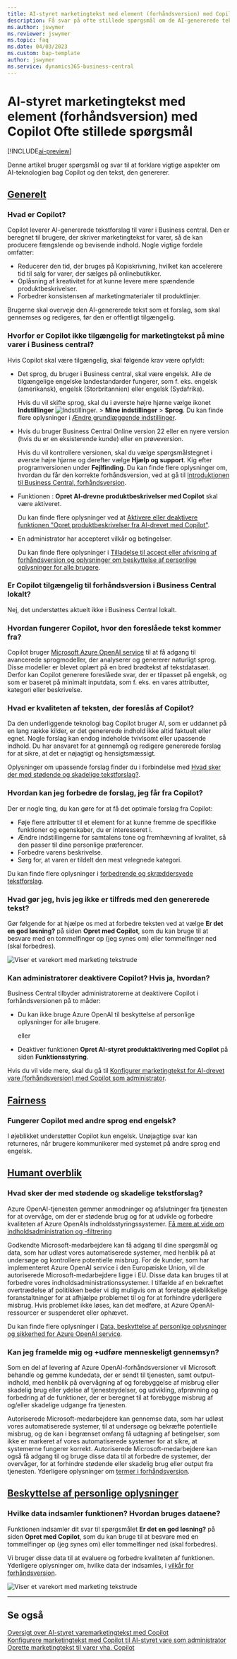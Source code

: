 ```yaml
---
title: AI-styret marketingtekst med element (forhåndsversion) med Copilot Ofte stillede spørgsmål
description: Få svar på ofte stillede spørgsmål om de AI-genererede tekstfunktioner med Copilot.
ms.author: jswymer
ms.reviewer: jswymer
ms.topic: faq
ms.date: 04/03/2023
ms.custom: bap-template
author: jswymer
ms.service: dynamics365-business-central
---
```


# AI-styret marketingtekst med element (forhåndsversion) med Copilot Ofte stillede spørgsmål

[!INCLUDE[ai-preview](includes/ai-preview.md)]

Denne artikel bruger spørgsmål og svar til at forklare vigtige aspekter om AI-teknologien bag Copilot og den tekst, den genererer.

## [Generelt](#tab/general)

### Hvad er Copilot?

Copilot leverer AI-genererede tekstforslag til varer i Business central. Den er beregnet til brugere, der skriver marketingtekst for varer, så de kan producere fængslende og bevisende indhold. Nogle vigtige fordele omfatter:

- Reducerer den tid, der bruges på Kopiskrivning, hvilket kan accelerere tid til salg for varer, der sælges på onlinebutikker.
- Oplåsning af kreativitet for at kunne levere mere spændende produktbeskrivelser.
- Forbedrer konsistensen af marketingmaterialer til produktlinjer.

Brugerne skal overveje den AI-genererede tekst som et forslag, som skal gennemses og redigeres, før den er offentligt tilgængelig.

### Hvorfor er Copilot ikke tilgængelig for marketingtekst på mine varer i Business central?

Hvis Copilot skal være tilgængelig, skal følgende krav være opfyldt:

- Det sprog, du bruger i Business central, skal være engelsk. Alle de tilgængelige engelske landestandarder fungerer, som f. eks. engelsk (amerikansk), engelsk (Storbritannien) eller engelsk (Sydafrika).

  Hvis du vil skifte sprog, skal du i øverste højre hjørne vælge ikonet **Indstillinger** ![Indstillinger.](media/ui-experience/settings_icon_small.png "Ikonet Indstillinger for rollecenter") > **Mine indstillinger** > **Sprog**. Du kan finde flere oplysninger i [Ændre grundlæggende indstillinger](ui-change-basic-settings.md#language).
- Hvis du bruger Business Central Online version 22 eller en nyere version (hvis du er en eksisterende kunde) eller en prøveversion.  <!--**22.0.54157.54311 (Preview - Copilot edition)**-->

   Hvis du vil kontrollere versionen, skal du vælge spørgsmålstegnet i øverste højre hjørne og derefter vælge **Hjælp og support**. Kig efter programversionen under **Fejlfinding**. Du kan finde flere oplysninger om, hvordan du får den korrekte forhåndsversion, ved at gå til [Introduktionen til Business Central, forhåndsversion](ai-preview-getstarted.md).
- Funktionen : **Opret AI-drevne produktbeskrivelser med Copilot** skal være aktiveret.

   Du kan finde flere oplysninger ved at [Aktivere eller deaktivere funktionen "Opret produktbeskrivelser fra AI-drevet med Copilot"](enable-ai.md#enable-or-disable-create-ai-powered-product-descriptions-with-copilot).
- En administrator har accepteret vilkår og betingelser.

   Du kan finde flere oplysninger i [Tilladelse til accept eller afvisning af forhåndsversion og oplysninger om beskyttelse af personlige oplysninger for alle brugere](enable-ai.md#consent-to-or-reject-preview-and-privacy-terms-and-conditions-for-all-users).

### Er Copilot tilgængelig til forhåndsversion i Business Central lokalt?

Nej, det understøttes aktuelt ikke i Business Central lokalt.

### Hvordan fungerer Copilot, hvor den foreslåede tekst kommer fra?

Copilot bruger [Microsoft Azure OpenAI service](/azure/cognitive-services/openai/overview) til at få adgang til avancerede sprogmodeller, der analyserer og genererer naturligt sprog. Disse modeller er blevet oplært på en bred brødtekst af tekstdatasæt. Derfor kan Copilot generere foreslåede svar, der er tilpasset på engelsk, og som er baseret på minimalt inputdata, som f. eks. en vares attributter, kategori eller beskrivelse. 

### Hvad er kvaliteten af teksten, der foreslås af Copilot?

Da den underliggende teknologi bag Copilot bruger AI, som er uddannet på en lang række kilder, er det genererede indhold ikke altid faktuelt eller egnet. Nogle forslag kan endog indeholde tvivlsomt eller upassende indhold. Du har ansvaret for at gennemgå og redigere genererede forslag for at sikre, at det er nøjagtigt og hensigtsmæssigt.

Oplysninger om upassende forslag finder du i forbindelse med [Hvad sker der med stødende og skadelige tekstforslag?](/dynamics365/business-central/ai-faq?&tabs=oversight#whats-done-about-abusive-and-harmful-text-suggestions).

### Hvordan kan jeg forbedre de forslag, jeg får fra Copilot?

Der er nogle ting, du kan gøre for at få det optimale forslag fra Copilot:

- Føje flere attributter til et element for at kunne fremme de specifikke funktioner og egenskaber, du er interesseret i.
- Ændre indstillingerne for samtalens tone og fremhævning af kvalitet, så den passer til dine personlige præferencer.
- Forbedre varens beskrivelse.
- Sørg for, at varen er tildelt den mest velegnede kategori.

Du kan finde flere oplysninger i [forbedrende og skræddersyede tekstforslag](item-marketing-text.md#improve-and-tailor-text-suggestions).

### Hvad gør jeg, hvis jeg ikke er tilfreds med den genererede tekst?

Gør følgende for at hjælpe os med at forbedre teksten ved at vælge **Er det en god løsning?** på siden **Opret med Copilot**, som du kan bruge til at besvare med en tommelfinger op (jeg synes om) eller tommelfinger ned (skal forbedres).

![Viser et varekort med marketing tekstrude](media/create-with-copilot-window-feedback.png)

### Kan administratorer deaktivere Copilot? Hvis ja, hvordan?

Business Central tilbyder administratorerne at deaktivere Copilot i forhåndsversionen på to måder:

- Du kan ikke bruge Azure OpenAI til beskyttelse af personlige oplysninger for alle brugere.

  eller

- Deaktiver funktionen **Opret AI-styret produktaktivering med Copilot** på siden **Funktionsstyring**.

Hvis du vil vide mere, skal du gå til [Konfigurer marketingtekst for AI-drevet vare (forhåndsversion) med Copilot som administrator](enable-ai.md).

## [Fairness](#tab/fairness)

### Fungerer Copilot med andre sprog end engelsk?

I øjeblikket understøtter Copilot kun engelsk. Unøjagtige svar kan returneres, når brugere kommunikerer med systemet på andre sprog end engelsk.

## [Humant overblik](#tab/oversight)

### Hvad sker der med stødende og skadelige tekstforslag?

Azure OpenAI-tjenesten gemmer anmodninger og afslutninger fra tjenesten for at overvåge, om der er stødende brug og for at udvikle og forbedre kvaliteten af Azure OpenAIs indholdsstyringssystemer. [Få mere at vide om indholdsadministration og -filtrering](/azure/cognitive-services/openai/concepts/content-filter)

Godkendte Microsoft-medarbejdere kan få adgang til dine spørgsmål og data, som har udløst vores automatiserede systemer, med henblik på at undersøge og kontrollere potentielle misbrug. For de kunder, som har implementeret Azure OpenAI service i den Europæiske Union, vil de autoriserede Microsoft-medarbejdere ligge i EU. Disse data kan bruges til at forbedre vores indholdsadministrationssystemer. I tilfælde af en bekræftet overtrædelse af politikken beder vi dig muligvis om at foretage øjeblikkelige foranstaltninger for at afhjælpe problemet til og for at forhindre yderligere misbrug. Hvis problemet ikke løses, kan det medføre, at Azure OpenAI-ressourcer er suspenderet eller ophævet.

Du kan finde flere oplysninger i [Data, beskyttelse af personlige oplysninger og sikkerhed for Azure OpenAI service](/legal/cognitive-services/openai/data-privacy#abuse-and-harmful-content-generation).

### Kan jeg framelde mig og +udføre menneskeligt gennemsyn?  

Som en del af levering af Azure OpenAI-forhåndsversioner vil Microsoft behandle og gemme kundedata, der er sendt til tjenesten, samt output-indhold, med henblik på overvågning af og forebyggelse af misbrug eller skadelig brug eller ydelse af tjenesteydelser, og udvikling, afprøvning og forbedring af de funktioner, der er beregnet til at forebygge misbrug af og/eller skadelige udgange fra tjenesten. 

Autoriserede Microsoft-medarbejdere kan gennemse data, som har udløst vores automatiserede systemer, til at undersøge og bekræfte potentielle misbrug, og de kan i begrænset omfang få udtagning af betingelser, som ikke er markeret af vores automatiserede systemer for at sikre, at systemerne fungerer korrekt. Autoriserede Microsoft-medarbejdere kan også få adgang til og bruge disse data til at forbedre de systemer, der overvåger, for at forhindre stødende eller skadelig brug eller output fra tjenesten. Yderligere oplysninger om [termer i forhåndsversion](https://dynamics.microsoft.com/legaldocs/supp-dynamics365-preview/).

## [Beskyttelse af personlige oplysninger](#tab/privacy)

### Hvilke data indsamler funktionen? Hvordan bruges dataene?

Funktionen indsamler dit svar til spørgsmålet **Er det en god løsning?** på siden **Opret med Copilot**, som du kan bruge til at besvare med en tommelfinger op (jeg synes om) eller tommelfinger ned (skal forbedres).

Vi bruger disse data til at evaluere og forbedre kvaliteten af funktionen. Yderligere oplysninger om, hvilke data der indsamles, i [vilkår for forhåndsversion](https://dynamics.microsoft.com/legaldocs/supp-dynamics365-preview/).

![Viser et varekort med marketing tekstrude](media/create-with-copilot-window-feedback.png)

---

## Se også

[Oversigt over AI-styret varemarketingtekst med Copilot](ai-overview.md)  
[Konfigurere marketingtekst med Copilot til AI-styret vare som administrator](enable-ai.md)  
[Oprette marketingtekst til varer vha. Copilot](item-marketing-text.md)  

